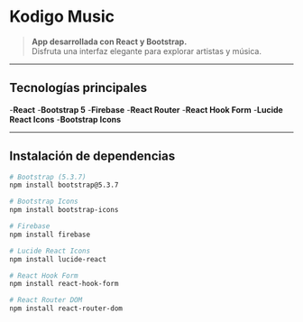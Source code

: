 # Kodigo Music

> **App desarrollada con React y Bootstrap.**  
Disfruta una interfaz elegante para explorar artistas y música.

---

## Tecnologías principales
-**React**
-**Bootstrap 5**
-**Firebase**
-**React Router**
-**React Hook Form**
-**Lucide React Icons**
-**Bootstrap Icons**

---

## Instalación de dependencias

```bash
# Bootstrap (5.3.7)
npm install bootstrap@5.3.7

# Bootstrap Icons
npm install bootstrap-icons

# Firebase
npm install firebase

# Lucide React Icons
npm install lucide-react

# React Hook Form
npm install react-hook-form

# React Router DOM
npm install react-router-dom
